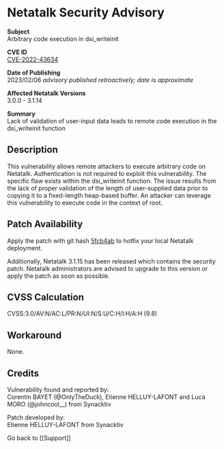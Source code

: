 # Netatalk Security Advisory

**Subject**  
Arbitrary code execution in dsi_writeinit

**CVE ID**  
[CVE-2022-43634](https://www.cve.org/CVERecord?id=CVE-2022-43634)

**Date of Publishing**  
2023/02/06 *advisory published retroactively; date is approximate*

**Affected Netatalk Versions**  
3.0.0 - 3.1.14

**Summary**  
Lack of validation of user-input data leads to remote code execution in
the dsi_writeinit function

## Description

This vulnerability allows remote attackers to execute arbitrary code on
Netatalk. Authentication is not required to exploit this vulnerability.
The specific flaw exists within the dsi_writeinit function. The issue
results from the lack of proper validation of the length of
user-supplied data prior to copying it to a fixed-length heap-based
buffer. An attacker can leverage this vulnerability to execute code in
the context of root.

## Patch Availability

Apply the patch with git hash
[5fcb4ab](https://github.com/Netatalk/netatalk/commit/5fcb4ab02aced14484310165b3d754bb2f0820ca.diff)
to hotfix your local Netatalk deployment.

Additionally, Netatalk 3.1.15 has been released which contains the
security patch. Netatalk administrators are advised to upgrade to this
version or apply the patch as soon as possible.

## CVSS Calculation

CVSS:3.0/AV:N/AC:L/PR:N/UI:N/S:U/C:H/I:H/A:H (9.8)

## Workaround

None.

## Credits

Vulnerability found and reported by:  
Corentin BAYET (@OnlyTheDuck), Etienne HELLUY-LAFONT and Luca MORO
(@johncool\_\_) from Synacktiv

Patch developed by:  
Etienne HELLUY-LAFONT from Synacktiv

Go back to [[Support]]
